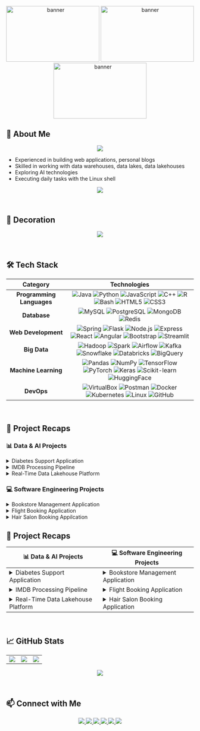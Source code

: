 <!-- BANNER -->
<p align="center">
  <img src="https://i.pinimg.com/originals/98/4e/81/984e81934046c3050464525dfcacb6bc.gif" alt="banner" width="250" height="150"/>
  <img src="https://i.pinimg.com/originals/98/4e/81/984e81934046c3050464525dfcacb6bc.gif" alt="banner" width="250" height="150"/>
  <img src="https://i.pinimg.com/originals/98/4e/81/984e81934046c3050464525dfcacb6bc.gif" alt="banner" width="250" height="150"/>
</p>

## 👤 About Me
<!--
<p align="center">
  <samp>
    Software Engineer, Data Engineer, Machine Learning Learner <br/>
    Vietnamese & English
  </samp>
</p>
-->
<p align="center">
  <img src="https://readme-typing-svg.herokuapp.com/?lines=Hi,+I'm+Tae;Welcome+to+my+GitHub!;Fullstack+Developer;Data+Engineer;Machine+Learning+Engineer&center=true&size=24&color=ff79c6&font=Fira+Code">
</p>
<!--
<div align="center">
  ───────────────────────────────── ⋆⋅☆⋅⋆ ─────────────────────────────────
</div>
-->

- Experienced in building web applications, personal blogs  
- Skilled in working with data warehouses, data lakes, data lakehouses  
- Exploring AI technologies  
- Executing daily tasks with the Linux shell
<p align="center">
  <img src="https://komarev.com/ghpvc/?username=taaytungstieenf&color=ff69b4&style=flat-square&label=Profile+Views" />
</p>
<br>

## 🎨 Decoration
<p align="center">
  <img src="https://github-profile-trophy.vercel.app/?username=taaytungstieenf&theme=dracula&no-frame=true&margin-w=15&margin-h=15" />
</p>


<br>

## 🛠️ Tech Stack  

<div align="center">

| **Category** | **Technologies** |
|:------------:|:----------------:|
| **Programming Languages** | ![Java](https://img.shields.io/badge/Java-ED8B00?logo=java&logoColor=white) ![Python](https://img.shields.io/badge/Python-3776AB?logo=python&logoColor=white) ![JavaScript](https://img.shields.io/badge/JavaScript-F7DF1E?logo=javascript&logoColor=black) ![C++](https://img.shields.io/badge/C++-00599C?logo=cplusplus&logoColor=white) ![R](https://img.shields.io/badge/R-276DC3?logo=r&logoColor=white) ![Bash](https://img.shields.io/badge/Bash-4EAA25?logo=gnubash&logoColor=white) ![HTML5](https://img.shields.io/badge/HTML5-E34F26?logo=html5&logoColor=white) ![CSS3](https://img.shields.io/badge/CSS3-1572B6?logo=css3&logoColor=white) |
| **Database** | ![MySQL](https://img.shields.io/badge/MySQL-4479A1?logo=mysql&logoColor=white) ![PostgreSQL](https://img.shields.io/badge/PostgreSQL-4169E1?logo=postgresql&logoColor=white) ![MongoDB](https://img.shields.io/badge/MongoDB-47A248?logo=mongodb&logoColor=white) ![Redis](https://img.shields.io/badge/Redis-DC382D?logo=redis&logoColor=white) |
| **Web Development** | ![Spring](https://img.shields.io/badge/Spring-6DB33F?logo=spring&logoColor=white) ![Flask](https://img.shields.io/badge/Flask-000000?logo=flask&logoColor=white) ![Node.js](https://img.shields.io/badge/Node.js-339933?logo=node.js&logoColor=white) ![Express](https://img.shields.io/badge/Express-000000?logo=express&logoColor=white) ![React](https://img.shields.io/badge/React-61DAFB?logo=react&logoColor=black) ![Angular](https://img.shields.io/badge/Angular-DD0031?logo=angular&logoColor=white) ![Bootstrap](https://img.shields.io/badge/Bootstrap-7952B3?logo=bootstrap&logoColor=white) ![Streamlit](https://img.shields.io/badge/Streamlit-FF4B4B?logo=streamlit&logoColor=white) |
| **Big Data** | ![Hadoop](https://img.shields.io/badge/Hadoop-FFCA28?logo=apachehadoop&logoColor=black) ![Spark](https://img.shields.io/badge/Spark-E25A1C?logo=apachespark&logoColor=white) ![Airflow](https://img.shields.io/badge/Airflow-017CEE?logo=apacheairflow&logoColor=white) ![Kafka](https://img.shields.io/badge/Kafka-231F20?logo=apachekafka&logoColor=white) ![Snowflake](https://img.shields.io/badge/Snowflake-29B5E8?logo=snowflake&logoColor=white) ![Databricks](https://img.shields.io/badge/Databricks-FF3621?logo=databricks&logoColor=white) ![BigQuery](https://img.shields.io/badge/BigQuery-669DF6?logo=googlebigquery&logoColor=white) |
| **Machine Learning** | ![Pandas](https://img.shields.io/badge/Pandas-150458?logo=pandas&logoColor=white) ![NumPy](https://img.shields.io/badge/NumPy-013243?logo=numpy&logoColor=white) ![TensorFlow](https://img.shields.io/badge/TensorFlow-FF6F00?logo=tensorflow&logoColor=white) ![PyTorch](https://img.shields.io/badge/PyTorch-EE4C2C?logo=pytorch&logoColor=white) ![Keras](https://img.shields.io/badge/Keras-D00000?logo=keras&logoColor=white) ![Scikit-learn](https://img.shields.io/badge/Scikit--learn-F7931E?logo=scikitlearn&logoColor=white) ![HuggingFace](https://img.shields.io/badge/Hugging%20Face-FFD21E?logo=huggingface&logoColor=black) |
| **DevOps** | ![VirtualBox](https://img.shields.io/badge/VirtualBox-183A61?logo=virtualbox&logoColor=white) ![Postman](https://img.shields.io/badge/Postman-FF6C37?logo=postman&logoColor=white) ![Docker](https://img.shields.io/badge/Docker-2496ED?logo=docker&logoColor=white) ![Kubernetes](https://img.shields.io/badge/Kubernetes-326CE5?logo=kubernetes&logoColor=white) ![Linux](https://img.shields.io/badge/Linux-FCC624?logo=linux&logoColor=black) ![GitHub](https://img.shields.io/badge/GitHub-181717?logo=github&logoColor=white) |

</div>

<br>

## 🚀 Project Recaps  

### 📊 Data & AI Projects  
<details>
  <summary>Diabetes Support Application</summary>
  
  - Apply Gradient Boosting models such as CatBoost, LightGBM, and XGBoost to build predictive models.  
  - Perform Exploratory Data Analysis to understand the data, including feature importance, correlation heatmaps.  
  - Compare model performance using accuracy, precision, recall, F1-score, and confusion matrix.  
  - Evaluate machine learning models using ROC and Precision-Recall curves.  
  - Apply feature engineering concepts to transform dialogue-based data for chatbot application.  
  - Implement semantic search with FAISS and integrate DialoGPT to build retrieval-based chatbot.  
  - Containerize the application using Docker.
</details>

<details>
  <summary>IMDB Processing Pipeline</summary>
  
  - Apply big data concepts such as data preparation, data validation, and data visualization to build data pipeline.
  - Download and extract raw data from the source, normalize and export data into Parquet format.
  - Model data to relational database and build comprehensive full IMDB dataset for batch processing.
  - Upload the exported data to HDFS and split full dataset into partition datasets by production year.
  - Create data pipeline to download partition by each production year from HDFS back to the local system.
  - Load the partitioned datasets into a data warehouse (MySQL) and ready for visualization by Streamlit.
  - Validate the data at each stage to ensure data integrity, use Spark to process data at every stage of the pipeline.
  - Automate the download and import process into MySQL using CRON jobs in Unix OS.
</details>

<details>
  <summary>Real-Time Data Lakehouse Platform</summary>
  
  - Build real-time data ingestion with Kafka (on-prem) / Amazon Kinesis (cloud) and Schema Registry for enforceable event schemas.
  - Process streaming events using Spark Structured Streaming on AWS EMR (hoặc GCP Dataproc) with stateful/windowed aggregations and enrichment joins.
  - Persist raw and processed streams to a cloud data lake (Amazon S3 / GCS) in Parquet + Delta/Iceberg, partitioned by date/hour with automatic compaction.
  - Orchestrate end-to-end pipelines via Apache Airflow/Prefect, including stream job deploy/restart, batch compaction, and dependency management.
  - Implement robust data quality with Great Expectations at Bronze/Silver/Gold layers and dead-letter queues for invalid messages.
  - Model curated datasets in a cloud data warehouse (Redshift / BigQuery / Snowflake) using dbt (incremental models, tests, and lineage).
  - Expose real-time and near-real-time KPIs on Superset/Metabase/Grafana with alerts for SLA breaches and anomaly signals.
  - Secure data and workloads with IAM least-privilege, encryption in-transit/at-rest, private networking (VPC, VPN/Direct Connect), and audit logging.
  - Implement CI/CD with GitHub Actions for building/testing dbt & Spark jobs and Terraform for reproducible infrastructure provisioning.
  - Monitor reliability and cost using CloudWatch/Stackdriver + Prometheus/Grafana, autoscale compute, and apply lifecycle policies for storage optimization.
  - Provide operational runbooks and incident workflows (on-call, retries, backfills) to ensure resilience and rapid recovery.
  - Document data contracts and SLAs with producers/consumers to maintain schema evolution and backward compatibility.
</details>

### 💻 Software Engineering Projects  
<details>
  <summary>Bookstore Management Application</summary>
  
  - Create full-stack Java Spring MVC application for managing warehouse.
  - Develop operations including inbound/outbound orders, inventory updates, and product categories.
  - Design and implemented role-based access control to separate functionalities between admin and staff users.
  - Build dynamic web interfaces using Thymeleaf, and enhanced with jQuery for interactive elements.
  - Model and manage warehouse data using MySQL with Hibernate ORM for efficient database interaction.
  - Implement CRUD functionalities for products, inventory batches, suppliers, and transaction records.
  - Create a dashboard with key performance indicators (e.g., stock levels, recent transactions, low inventory alerts).
  - Ensure clean architectural separation using the Model–View–Controller (MVC) pattern for maintainability.
  - Secure user sessions, login/logout functionality, and password encryption.  
</details>

<details>
  <summary>Flight Booking Application</summary>
  
  - Developed a full-stack warehouse management application using Spring Boot RESTful APIs for the backend and React for the frontend.
  - Implemented CRUD functionalities for products, inventory batches, suppliers, and transaction records, exposing endpoints following REST principles.
  - Designed and managed warehouse data in MySQL using Hibernate/JPA ORM for seamless persistence and relational mapping.
  - Built a responsive React frontend with React Router and Axios for API communication, ensuring smooth user experience.
  - Designed role-based access control (RBAC) at the API layer to separate functionalities between admin and staff users.
  - Created dashboards with charts and tables to display key performance indicators (e.g., stock levels, recent transactions, low inventory alerts).
  - Secured user authentication and authorization with JWT tokens, encrypted passwords, and protected routes on the frontend.
  - Established clean architectural separation between backend services and frontend SPA (Single Page Application) for scalability and maintainability.
  - Integrated interactive UI elements with React hooks and state management for dynamic updates in real time.
  - Ensured best practices in API documentation (Swagger/OpenAPI) and applied input validation + error handling for reliability.  
</details>

<details>
  <summary>Hair Salon Booking Appilcation</summary>

  - Developed a full-stack warehouse management application using Node.js/Express.js RESTful APIs for the backend and Angular for the frontend.
  - Implemented CRUD functionalities for products, inventory batches, suppliers, and transaction records, exposed via RESTful API endpoints.
  - Designed and managed warehouse data in MySQL using Sequelize ORM for efficient database interaction and relational mapping.
  - Built a responsive Angular frontend with Angular Router, HttpClient, and Angular Material, ensuring smooth user experience.
  - Implemented role-based access control (RBAC) using JWT to separate functionalities between admin and staff users.
  - Created a dashboard to display key warehouse KPIs (e.g., stock levels, recent transactions, low inventory alerts).
  - Secured user authentication and session management with JWT tokens, encrypted passwords, and protected routes on the frontend.
  - Ensured clean separation of concerns between backend services (API) and frontend (SPA) for maintainability and scalability.
</details>

## 🚀 Project Recaps  

| 📊 Data & AI Projects | 💻 Software Engineering Projects |
|------------------------|----------------------------------|
| <details> <summary>Diabetes Support Application</summary> <ul><li>Apply Gradient Boosting models such as CatBoost, LightGBM, and XGBoost to build predictive models.</li><li>Perform Exploratory Data Analysis to understand the data, including feature importance, correlation heatmaps.</li><li>Compare model performance using accuracy, precision, recall, F1-score, and confusion matrix.</li><li>Evaluate machine learning models using ROC and Precision-Recall curves.</li><li>Apply feature engineering concepts to transform dialogue-based data for chatbot application.</li><li>Implement semantic search with FAISS and integrate DialoGPT to build retrieval-based chatbot.</li><li>Containerize the application using Docker.</li></ul> </details> | <details> <summary>Bookstore Management Application</summary> <ul><li>Create full-stack Java Spring MVC application for managing warehouse.</li><li>Develop operations including inbound/outbound orders, inventory updates, and product categories.</li><li>Design and implemented role-based access control to separate functionalities between admin and staff users.</li><li>Build dynamic web interfaces using Thymeleaf, and enhanced with jQuery for interactive elements.</li><li>Model and manage warehouse data using MySQL with Hibernate ORM for efficient database interaction.</li><li>Implement CRUD functionalities for products, inventory batches, suppliers, and transaction records.</li><li>Create a dashboard with key performance indicators (e.g., stock levels, recent transactions, low inventory alerts).</li><li>Ensure clean architectural separation using the Model–View–Controller (MVC) pattern for maintainability.</li><li>Secure user sessions, login/logout functionality, and password encryption.</li></ul> </details> |
| <details> <summary>IMDB Processing Pipeline</summary> <ul><li>Apply big data concepts such as data preparation, data validation, and data visualization to build data pipeline.</li><li>Download and extract raw data from the source, normalize and export data into Parquet format.</li><li>Model data to relational database and build comprehensive full IMDB dataset for batch processing.</li><li>Upload the exported data to HDFS and split full dataset into partition datasets by production year.</li><li>Create data pipeline to download partition by each production year from HDFS back to the local system.</li><li>Load the partitioned datasets into a data warehouse (MySQL) and ready for visualization by Streamlit.</li><li>Validate the data at each stage to ensure data integrity, use Spark to process data at every stage of the pipeline.</li><li>Automate the download and import process into MySQL using CRON jobs in Unix OS.</li></ul> </details> | <details> <summary>Flight Booking Application</summary> <ul><li>Developed a full-stack warehouse management application using Spring Boot RESTful APIs for the backend and React for the frontend.</li><li>Implemented CRUD functionalities for products, inventory batches, suppliers, and transaction records, exposing endpoints following REST principles.</li><li>Designed and managed warehouse data in MySQL using Hibernate/JPA ORM for seamless persistence and relational mapping.</li><li>Built a responsive React frontend with React Router and Axios for API communication, ensuring smooth user experience.</li><li>Designed role-based access control (RBAC) at the API layer to separate functionalities between admin and staff users.</li><li>Created dashboards with charts and tables to display key performance indicators (e.g., stock levels, recent transactions, low inventory alerts).</li><li>Secured user authentication and authorization with JWT tokens, encrypted passwords, and protected routes on the frontend.</li><li>Established clean architectural separation between backend services and frontend SPA (Single Page Application) for scalability and maintainability.</li><li>Integrated interactive UI elements with React hooks and state management for dynamic updates in real time.</li><li>Ensured best practices in API documentation (Swagger/OpenAPI) and applied input validation + error handling for reliability.</li></ul> </details> |
| <details> <summary>Real-Time Data Lakehouse Platform</summary> <ul><li>Build real-time data ingestion with Kafka (on-prem) / Amazon Kinesis (cloud) and Schema Registry for enforceable event schemas.</li><li>Process streaming events using Spark Structured Streaming on AWS EMR (hoặc GCP Dataproc) with stateful/windowed aggregations and enrichment joins.</li><li>Persist raw and processed streams to a cloud data lake (Amazon S3 / GCS) in Parquet + Delta/Iceberg, partitioned by date/hour with automatic compaction.</li><li>Orchestrate end-to-end pipelines via Apache Airflow/Prefect, including stream job deploy/restart, batch compaction, and dependency management.</li><li>Implement robust data quality with Great Expectations at Bronze/Silver/Gold layers and dead-letter queues for invalid messages.</li><li>Model curated datasets in a cloud data warehouse (Redshift / BigQuery / Snowflake) using dbt (incremental models, tests, and lineage).</li><li>Expose real-time and near-real-time KPIs on Superset/Metabase/Grafana with alerts for SLA breaches and anomaly signals.</li><li>Secure data and workloads with IAM least-privilege, encryption in-transit/at-rest, private networking (VPC, VPN/Direct Connect), and audit logging.</li><li>Implement CI/CD with GitHub Actions for building/testing dbt & Spark jobs and Terraform for reproducible infrastructure provisioning.</li><li>Monitor reliability and cost using CloudWatch/Stackdriver + Prometheus/Grafana, autoscale compute, and apply lifecycle policies for storage optimization.</li><li>Provide operational runbooks and incident workflows (on-call, retries, backfills) to ensure resilience and rapid recovery.</li><li>Document data contracts and SLAs with producers/consumers to maintain schema evolution and backward compatibility.</li></ul> </details> | <details> <summary>Hair Salon Booking Application</summary> <ul><li>Developed a full-stack warehouse management application using Node.js/Express.js RESTful APIs for the backend and Angular for the frontend.</li><li>Implemented CRUD functionalities for products, inventory batches, suppliers, and transaction records, exposed via RESTful API endpoints.</li><li>Designed and managed warehouse data in MySQL using Sequelize ORM for efficient database interaction and relational mapping.</li><li>Built a responsive Angular frontend with Angular Router, HttpClient, and Angular Material, ensuring smooth user experience.</li><li>Implemented role-based access control (RBAC) using JWT to separate functionalities between admin and staff users.</li><li>Created a dashboard to display key warehouse KPIs (e.g., stock levels, recent transactions, low inventory alerts).</li><li>Secured user authentication and session management with JWT tokens, encrypted passwords, and protected routes on the frontend.</li><li>Ensured clean separation of concerns between backend services (API) and frontend (SPA) for maintainability and scalability.</li></ul> </details> |


<br>

## 📈 GitHub Stats  
<!--
<p align="center">
  <img src="https://github-profile-trophy.vercel.app/?username=taaytungstieenf&theme=radical&margin-w=5&margin-h=5"/>
</p>
-->
<p align="center">
  <table>
    <tr>
      <td>
        <img src="https://github-readme-streak-stats.herokuapp.com?user=taaytungstieenf&theme=radical&hide_border=true" />
      </td>
      <td>
        <img src="https://github-readme-stats.vercel.app/api/top-langs/?username=taaytungstieenf&layout=compact&theme=radical&hide_border=true" />
      </td>
      <td>
        <img src="https://github-readme-stats.vercel.app/api?username=taaytungstieenf&show_icons=true&theme=radical&hide_border=true" />
      </td>
    </tr>
  </table>
</p>

<p align="center">
  <img src="https://github-readme-activity-graph.vercel.app/graph?username=taaytungstieenf&theme=radical&hide_border=true" />
</p>

<br>

## 📫 Connect with Me  

<p align="center">
  <a href="mailto:nguyenductay121999@gmail.com">
    <img src="https://img.shields.io/badge/Gmail-red?style=for-the-badge&logo=gmail&logoColor=white" />
  </a>
  <a href="https://wa.me/0974328514">
    <img src="https://img.shields.io/badge/WhatsApp-25D366?style=for-the-badge&logo=whatsapp&logoColor=white" />
  </a>
  <a href="https://t.me/your-username">
    <img src="https://img.shields.io/badge/Telegram-2CA5E0?style=for-the-badge&logo=telegram&logoColor=white" />
  </a>
  <a href="https://linkedin.com/in/elcoco33">
    <img src="https://img.shields.io/badge/LinkedIn-blue?style=for-the-badge&logo=linkedin" />
  </a>
  <a href="https://instagram.com/teytey.zip">
    <img src="https://img.shields.io/badge/Instagram-E4405F?style=for-the-badge&logo=instagram&logoColor=white" />
  </a>
  <a href="https://facebook.com/tieeurtaaytaay">
    <img src="https://img.shields.io/badge/Facebook-1877F2?style=for-the-badge&logo=facebook&logoColor=white" />
  </a>

</p>


